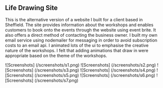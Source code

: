 
## Life Drawing Site

This is the alternative version of a website I built for a client based in Sheffield. The site provides information about the workshops and enables customers to book onto the events through the website using event brite. It also offers a direct method of contacting the business owner. I built my own email service using nodemailer for messaging in order to avoid subscription costs to an email api. I animated lots of the ui to emphasise the creative nature of the workshops. I felt that adding animations that draw in were appropriate based on the theme of the workshops.

![Screenshots] (/screenshots/s1.png)
![Screenshots] (/screenshots/s2.png)
![Screenshots] (/screenshots/s3.png)
![Screenshots] (/screenshots/s4.png)
![Screenshots] (/screenshots/s5.png)
![Screenshots] (/screenshots/s6.png)
![Screenshots] (/screenshots/s7.png)

